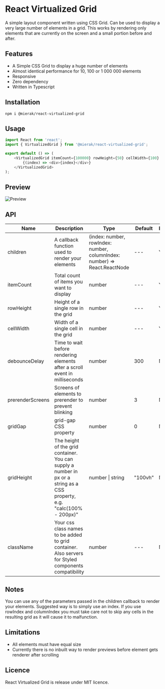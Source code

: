 # React Virtualized Grid

A simple layout component written using CSS Grid. Can be used to display a very large number of elements in a grid. This works by rendering only elements that are currently on the screen and a small portion before and after.

## Features

- A Simple CSS Grid to display a huge number of elements
- Almost identical performance for 10, 100 or 1 000 000 elements
- Responsive
- Zero dependency
- Written in Typescript

## Installation

```
npm i @mierak/react-virtualized-grid
```

## Usage

```js
import React from 'react';
import { VirtualizedGrid } from '@mierak/react-virtualized-grid';

export default () => (
	<VirtualizedGrid itemCount={100000} rowHeight={50} cellWidth={100} gridHeight='300px'>
		{(index) => <div>{index}</div>}
	</VirtualizedGrid>
);
```

## Preview

![Preview](https://i.imgur.com/ZxAERje.gif 'Component preview')

## API

| Name             | Description                                                                                                              | Type                                                                      | Default | Required? |
| ---------------- | ------------------------------------------------------------------------------------------------------------------------ | ------------------------------------------------------------------------- | ------- | --------- |
| children         | A callback function used to render your elements                                                                         | (index: number, rowIndex: number, columnIndex: number) => React.ReactNode | ---     | Yes       |
| itemCount        | Total count of items you want to display                                                                                 | number                                                                    | ---     | Yes       |
| rowHeight        | Height of a single row in the grid                                                                                       | number                                                                    | ---     | Yes       |
| cellWidth        | Width of a single cell in the grid                                                                                       | number                                                                    | ---     | Yes       |
| debounceDelay    | Time to wait before rendering elements after a scroll event in milliseconds                                              | number                                                                    | 300     | No        |
| prerenderScreens | Screens of elements to prerender to prevent blinking                                                                     | number                                                                    | 3       | No        |
| gridGap          | grid-gap CSS property                                                                                                    | number                                                                    | 0       | No        |
| gridHeight       | The height of the grid container. You can supply a number in px or a string as a CSS property, e.g. "calc(100% - 200px)" | number \| string                                                          | "100vh" | No        |
| className        | Your css class names to be added to grid container. Also servers for Styled components compatibility                     | number                                                                    | ---     | No        |

## Notes

You can use any of the parameters passed in the children callback to render your elements. Suggested way is to simply use an index. If you use rowIndex and columnIndex you must take care not to skip any cells in the resulting grid as it will cause it to malfunction.

## Limitations

- All elements must have equal size
- Currently there is no inbuilt way to render previews before element gets renderer after scrolling

## Licence

React Virtualized Grid is release under MIT licence.

